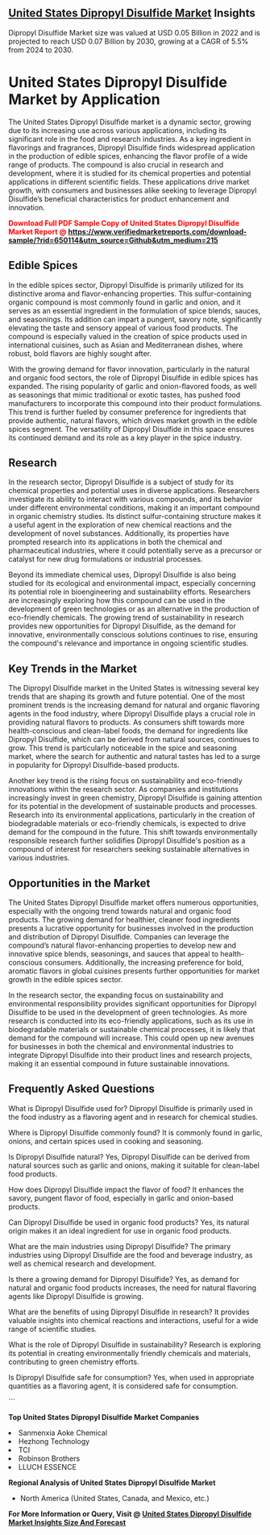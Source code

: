 <h2><a href="https://www.verifiedmarketreports.com/download-sample/?rid=650114&amp;utm_source=Github&amp;utm_medium=215" target="_blank">United States Dipropyl Disulfide Market</a> Insights</h2><p>Dipropyl Disulfide Market size was valued at USD 0.05 Billion in 2022 and is projected to reach USD 0.07 Billion by 2030, growing at a CAGR of 5.5% from 2024 to 2030.</p><p><h1>United States Dipropyl Disulfide Market by Application</h1><p>The United States Dipropyl Disulfide market is a dynamic sector, growing due to its increasing use across various applications, including its significant role in the food and research industries. As a key ingredient in flavorings and fragrances, Dipropyl Disulfide finds widespread application in the production of edible spices, enhancing the flavor profile of a wide range of products. The compound is also crucial in research and development, where it is studied for its chemical properties and potential applications in different scientific fields. These applications drive market growth, with consumers and businesses alike seeking to leverage Dipropyl Disulfide’s beneficial characteristics for product enhancement and innovation. <b><p><span class=""><span style="color: #ff0000;"><strong>Download Full PDF Sample Copy of United States Dipropyl Disulfide Market Report</strong> @ </span><a href="https://www.verifiedmarketreports.com/download-sample/?rid=650114&amp;utm_source=Github&amp;utm_medium=215" target="_blank">https://www.verifiedmarketreports.com/download-sample/?rid=650114&amp;utm_source=Github&amp;utm_medium=215</a></span></p></b></p><h2>Edible Spices</h2><p>In the edible spices sector, Dipropyl Disulfide is primarily utilized for its distinctive aroma and flavor-enhancing properties. This sulfur-containing organic compound is most commonly found in garlic and onion, and it serves as an essential ingredient in the formulation of spice blends, sauces, and seasonings. Its addition can impart a pungent, savory note, significantly elevating the taste and sensory appeal of various food products. The compound is especially valued in the creation of spice products used in international cuisines, such as Asian and Mediterranean dishes, where robust, bold flavors are highly sought after.</p><p>With the growing demand for flavor innovation, particularly in the natural and organic food sectors, the role of Dipropyl Disulfide in edible spices has expanded. The rising popularity of garlic and onion-flavored foods, as well as seasonings that mimic traditional or exotic tastes, has pushed food manufacturers to incorporate this compound into their product formulations. This trend is further fueled by consumer preference for ingredients that provide authentic, natural flavors, which drives market growth in the edible spices segment. The versatility of Dipropyl Disulfide in this space ensures its continued demand and its role as a key player in the spice industry.</p><h2>Research</h2><p>In the research sector, Dipropyl Disulfide is a subject of study for its chemical properties and potential uses in diverse applications. Researchers investigate its ability to interact with various compounds, and its behavior under different environmental conditions, making it an important compound in organic chemistry studies. Its distinct sulfur-containing structure makes it a useful agent in the exploration of new chemical reactions and the development of novel substances. Additionally, its properties have prompted research into its applications in both the chemical and pharmaceutical industries, where it could potentially serve as a precursor or catalyst for new drug formulations or industrial processes.</p><p>Beyond its immediate chemical uses, Dipropyl Disulfide is also being studied for its ecological and environmental impact, especially concerning its potential role in bioengineering and sustainability efforts. Researchers are increasingly exploring how this compound can be used in the development of green technologies or as an alternative in the production of eco-friendly chemicals. The growing trend of sustainability in research provides new opportunities for Dipropyl Disulfide, as the demand for innovative, environmentally conscious solutions continues to rise, ensuring the compound's relevance and importance in ongoing scientific studies.</p><h2>Key Trends in the Market</h2><p>The Dipropyl Disulfide market in the United States is witnessing several key trends that are shaping its growth and future potential. One of the most prominent trends is the increasing demand for natural and organic flavoring agents in the food industry, where Dipropyl Disulfide plays a crucial role in providing natural flavors to products. As consumers shift towards more health-conscious and clean-label foods, the demand for ingredients like Dipropyl Disulfide, which can be derived from natural sources, continues to grow. This trend is particularly noticeable in the spice and seasoning market, where the search for authentic and natural tastes has led to a surge in popularity for Dipropyl Disulfide-based products.</p><p>Another key trend is the rising focus on sustainability and eco-friendly innovations within the research sector. As companies and institutions increasingly invest in green chemistry, Dipropyl Disulfide is gaining attention for its potential in the development of sustainable products and processes. Research into its environmental applications, particularly in the creation of biodegradable materials or eco-friendly chemicals, is expected to drive demand for the compound in the future. This shift towards environmentally responsible research further solidifies Dipropyl Disulfide's position as a compound of interest for researchers seeking sustainable alternatives in various industries.</p><h2>Opportunities in the Market</h2><p>The United States Dipropyl Disulfide market offers numerous opportunities, especially with the ongoing trend towards natural and organic food products. The growing demand for healthier, cleaner food ingredients presents a lucrative opportunity for businesses involved in the production and distribution of Dipropyl Disulfide. Companies can leverage the compound’s natural flavor-enhancing properties to develop new and innovative spice blends, seasonings, and sauces that appeal to health-conscious consumers. Additionally, the increasing preference for bold, aromatic flavors in global cuisines presents further opportunities for market growth in the edible spices sector.</p><p>In the research sector, the expanding focus on sustainability and environmental responsibility provides significant opportunities for Dipropyl Disulfide to be used in the development of green technologies. As more research is conducted into its eco-friendly applications, such as its use in biodegradable materials or sustainable chemical processes, it is likely that demand for the compound will increase. This could open up new avenues for businesses in both the chemical and environmental industries to integrate Dipropyl Disulfide into their product lines and research projects, making it an essential compound in future sustainable innovations.</p><h2>Frequently Asked Questions</h2><p>What is Dipropyl Disulfide used for? Dipropyl Disulfide is primarily used in the food industry as a flavoring agent and in research for chemical studies.</p><p>Where is Dipropyl Disulfide commonly found? It is commonly found in garlic, onions, and certain spices used in cooking and seasoning.</p><p>Is Dipropyl Disulfide natural? Yes, Dipropyl Disulfide can be derived from natural sources such as garlic and onions, making it suitable for clean-label food products.</p><p>How does Dipropyl Disulfide impact the flavor of food? It enhances the savory, pungent flavor of food, especially in garlic and onion-based products.</p><p>Can Dipropyl Disulfide be used in organic food products? Yes, its natural origin makes it an ideal ingredient for use in organic food products.</p><p>What are the main industries using Dipropyl Disulfide? The primary industries using Dipropyl Disulfide are the food and beverage industry, as well as chemical research and development.</p><p>Is there a growing demand for Dipropyl Disulfide? Yes, as demand for natural and organic food products increases, the need for natural flavoring agents like Dipropyl Disulfide is growing.</p><p>What are the benefits of using Dipropyl Disulfide in research? It provides valuable insights into chemical reactions and interactions, useful for a wide range of scientific studies.</p><p>What is the role of Dipropyl Disulfide in sustainability? Research is exploring its potential in creating environmentally friendly chemicals and materials, contributing to green chemistry efforts.</p><p>Is Dipropyl Disulfide safe for consumption? Yes, when used in appropriate quantities as a flavoring agent, it is considered safe for consumption.</p>```</p><p><strong>Top United States Dipropyl Disulfide Market Companies</strong></p><div data-test-id=""><p><li>Sanmenxia Aoke Chemical</li><li> Hezhong Technology</li><li> TCI</li><li> Robinson Brothers</li><li> LLUCH ESSENCE</li></p><div><strong>Regional Analysis of&nbsp;United States Dipropyl Disulfide Market</strong></div><ul><li dir="ltr"><p dir="ltr">North America&nbsp;(United States, Canada, and Mexico, etc.)</p></li></ul><p><strong>For More Information or Query, Visit @&nbsp;</strong><strong><a href="https://www.verifiedmarketreports.com/product/dipropyl-disulfide-market/?utm_source=Github&amp;utm_medium=215" target="_blank">United States Dipropyl Disulfide Market Insights Size And Forecast</a></strong></p></div>
